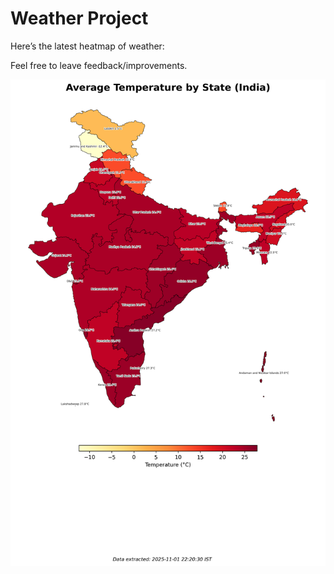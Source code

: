 # Weather Project

Here’s the latest heatmap of weather:

Feel free to leave feedback/improvements.

![India Heatmap](docs/assets/india_heatmap.png?v=063A59)
